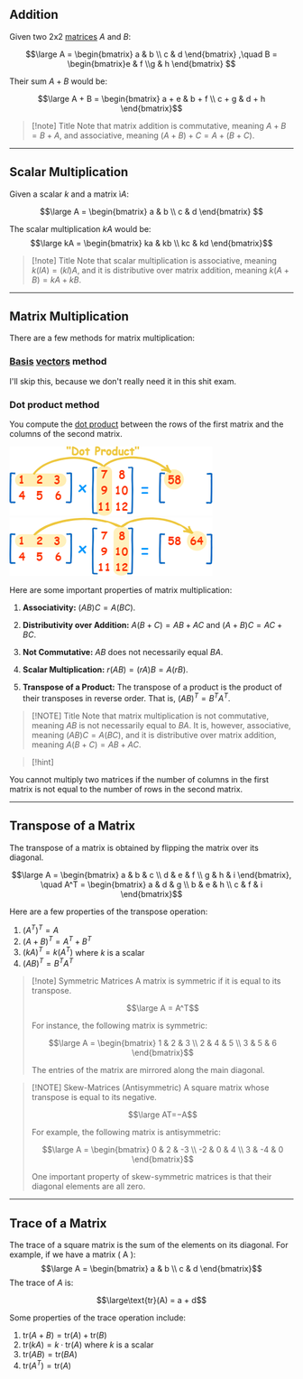 ## Addition

Given two 2x2 [matrices](Matrix%20(ML).md) $A$ and $B$: 

$$\large A = \begin{bmatrix} a & b \\ c & d \end{bmatrix} ,\quad B = \begin{bmatrix}e & f \\g & h \end{bmatrix} $$

Their sum $A + B$ would be: 

$$\large A + B = \begin{bmatrix} a + e & b + f \\ c + g & d + h \end{bmatrix}$$

> [!note] Title
> Note that matrix addition is commutative, meaning $A + B = B + A$, and associative, meaning $(A + B) + C = A + (B + C)$.

---

## Scalar Multiplication

Given a scalar $k$ and a matrix ì$A$: 

$$\large A = \begin{bmatrix} a & b \\ c & d \end{bmatrix} $$

The scalar multiplication $kA$ would be: 
$$\large kA = \begin{bmatrix} ka & kb \\ kc & kd \end{bmatrix}$$

> [!note] Title
> Note that scalar multiplication is associative, meaning $k(lA) = (kl)A$, and it is distributive over matrix addition, meaning $k(A + B) = kA + kB$.

---

## Matrix Multiplication

There are a few methods for matrix multiplication:

### [Basis](Basis.md) [vectors](Vectors.md) method

I'll skip this, because we don't really need it in this shit exam.

### Dot product method
You compute the [dot product](Dot%20product.md) between the rows of the first matrix and the columns of the second matrix.


![](../z_images/Pasted%20image%2020230701131314.png)
![](../z_images/Pasted%20image%2020230701131332.png)


Here are some important properties of matrix multiplication:

1. **Associativity:** $(AB)C = A(BC)$.

2. **Distributivity over Addition:**  $A(B + C) = AB + AC$ and $(A + B)C = AC + BC$.

3. **Not Commutative:** $AB$ does not necessarily equal $BA$.

4. **Scalar Multiplication:** $r(AB) = (rA)B = A(rB)$.

5. **Transpose of a Product:** The transpose of a product is the product of their transposes in reverse order. That is, $(AB)^T = B^T A^T$.


> [!NOTE] Title
> Note that matrix multiplication is not commutative, meaning $AB$ is not necessarily equal to $BA$. 
> It is, however, associative, meaning $(AB)C=A(BC)$, and it is distributive over matrix addition, meaning $A(B+C)=AB+AC$.

> [!hint]
>   
You cannot multiply two matrices if the number of columns in the first matrix is not equal to the number of rows in the second matrix.

---


## Transpose of a Matrix

The transpose of a matrix is obtained by flipping the matrix over its diagonal.

$$\large A = \begin{bmatrix} a & b & c \\ d & e & f \\ g & h & i \end{bmatrix}, \quad A^T = \begin{bmatrix} a & d & g \\ b & e & h \\ c & f & i \end{bmatrix}$$

Here are a few properties of the transpose operation: 
1. $(A^T)^T = A$
2. $(A + B)^T = A^T + B^T$
3. $(kA)^T = k(A^T)$ where $k$ is a scalar 
4. $(AB)^T = B^TA^T$


> [!note] Symmetric Matrices
> A matrix is symmetric if it is equal to its transpose.
> 
> $$\large A = A^T$$
> 
> For instance, the following matrix is symmetric:
> 
> $$\large A = \begin{bmatrix} 1 & 2 & 3 \\ 2 & 4 & 5 \\ 3 & 5 & 6 \end{bmatrix}$$
> 
> The entries of the matrix are mirrored along the main diagonal.

> [!NOTE] Skew-Matrices (Antisymmetric)
> A square matrix whose transpose is equal to its negative.
> 
> $$\large AT=−A$$
> 
> For example, the following matrix is antisymmetric:
> 
> $$\large A = \begin{bmatrix} 0 & 2 & -3 \\ -2 & 0 & 4 \\ 3 & -4 & 0 \end{bmatrix}$$
> 
> One important property of skew-symmetric matrices is that their diagonal elements are all zero.

---


## Trace of a Matrix

The trace of a square matrix is the sum of the elements on its diagonal. 
For example, if we have a matrix \( A \): 
$$\large A = \begin{bmatrix} a & b \\ c & d \end{bmatrix}$$
The trace of $A$ is:

$$\large\text{tr}(A) = a + d$$

Some properties of the trace operation include: 
1. $\text{tr}(A + B) = \text{tr}(A) + \text{tr}(B)$
2. $\text{tr}(kA) = k \cdot \text{tr}(A)$ where $k$ is a scalar 
3. $\text{tr}(AB) = \text{tr}(BA)$
4. $\text{tr}(A^T) = \text{tr}(A)$

